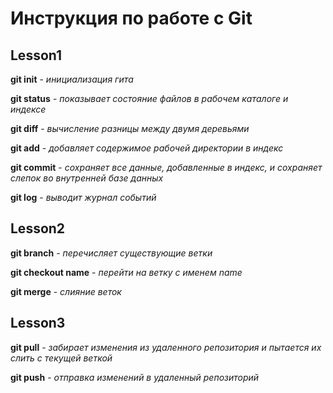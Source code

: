 # Инструкция по работе с Git 

## Lesson1

**git init** - *инициализация гита*

**git status** - *показывает состояние файлов в рабочем каталоге и индексе*

**git diff** -  *вычисление разницы между двумя деревьями*

**git add** - *добавляет содержимое рабочей директории в индекс*

**git commit** - *сохраняет все данные, добавленные в индекс, и сохраняет слепок во внутренней базе данных*

**git log** - *выводит журнал событий*

## Lesson2

**git branch** - *перечисляет существующие ветки* 

**git checkout name** - *перейти на ветку с именем name*

**git merge** - *слияние веток*

## Lesson3

**git pull** - *забирает изменения из удаленного репозитория и пытается их слить с текущей веткой*

**git push** - *отправка изменений в удаленный репозиторий*
